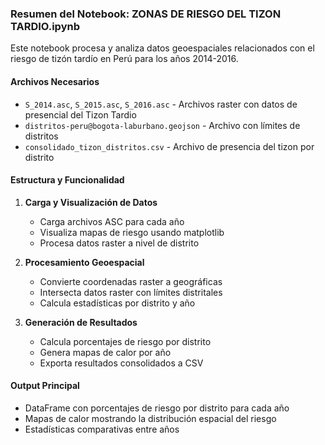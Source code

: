 ### Resumen del Notebook: ZONAS DE RIESGO DEL TIZON TARDIO.ipynb

Este notebook procesa y analiza datos geoespaciales relacionados con el riesgo de tizón tardío en Perú para los años 2014-2016.

#### Archivos Necesarios

- `S_2014.asc`, `S_2015.asc`, `S_2016.asc` - Archivos raster con datos de presencial del Tizon Tardio
- `distritos-peru@bogota-laburbano.geojson` - Archivo con límites de distritos
- `consolidado_tizon_distritos.csv` - Archivo de presencia del tizon por distrito

#### Estructura y Funcionalidad

1. **Carga y Visualización de Datos**
    
    - Carga archivos ASC para cada año
    - Visualiza mapas de riesgo usando matplotlib
    - Procesa datos raster a nivel de distrito
2. **Procesamiento Geoespacial**
    
    - Convierte coordenadas raster a geográficas
    - Intersecta datos raster con límites distritales
    - Calcula estadísticas por distrito y año
3. **Generación de Resultados**
    
    - Calcula porcentajes de riesgo por distrito
    - Genera mapas de calor por año
    - Exporta resultados consolidados a CSV

#### Output Principal

- DataFrame con porcentajes de riesgo por distrito para cada año
- Mapas de calor mostrando la distribución espacial del riesgo
- Estadísticas comparativas entre años
